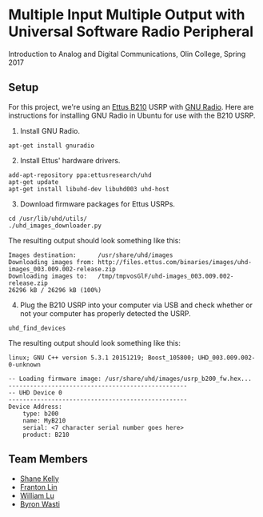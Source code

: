 # Multiple Input Multiple Output with Universal Software Radio Peripheral

Introduction to Analog and Digital Communications, Olin College, Spring 2017

## Setup
For this project, we're using an [Ettus B210](https://www.ettus.com/product/details/UB210-KIT) USRP with [GNU Radio](http://gnuradio.org/). Here are instructions for installing GNU Radio in Ubuntu for use with the B210 USRP.

1. Install GNU Radio.
```
apt-get install gnuradio
```

2. Install Ettus' hardware drivers.
```
add-apt-repository ppa:ettusresearch/uhd
apt-get update
apt-get install libuhd-dev libuhd003 uhd-host
```

3. Download firmware packages for Ettus USRPs.
```
cd /usr/lib/uhd/utils/
./uhd_images_downloader.py
```
The resulting output should look something like this:
```
Images destination:      /usr/share/uhd/images
Downloading images from: http://files.ettus.com/binaries/images/uhd-images_003.009.002-release.zip
Downloading images to:   /tmp/tmpvosGlF/uhd-images_003.009.002-release.zip
26296 kB / 26296 kB (100%)
```

4. Plug the B210 USRP into your computer via USB and check whether or not your computer has properly detected the USRP.
```
uhd_find_devices
```
The resulting output should look something like this:
```
linux; GNU C++ version 5.3.1 20151219; Boost_105800; UHD_003.009.002-0-unknown

-- Loading firmware image: /usr/share/uhd/images/usrp_b200_fw.hex...
--------------------------------------------------
-- UHD Device 0
--------------------------------------------------
Device Address:
    type: b200
    name: MyB210
    serial: <7 character serial number goes here>
    product: B210
```

## Team Members
- [Shane Kelly](https://github.com/shanek21)
- [Franton Lin](https://github.com/frantonlin)
- [William Lu](https://github.com/williamalu)
- [Byron Wasti](https://github.com/byronwasti)
